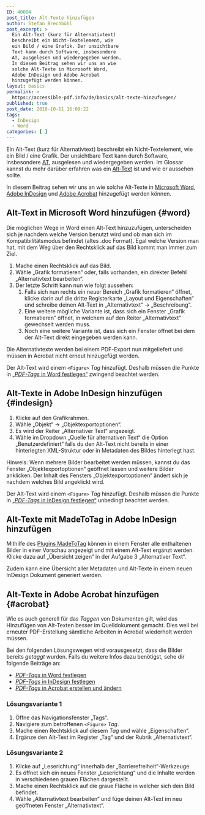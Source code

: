 ```yaml
---
ID: 40004
post_title: Alt-Texte hinzufügen
author: Stefan Brechbühl
post_excerpt: >
  Ein Alt-Text (kurz für Alternativtext)
  beschreibt ein Nicht-Textelement, wie
  ein Bild / eine Grafik. Der unsichtbare
  Text kann durch Software, insbesondere
  AT, ausgelesen und wiedergegeben werden.
  In diesem Beitrag sehen wir uns an wie
  solche Alt-Texte in Microsoft Word,
  Adobe InDesign und Adobe Acrobat
  hinzugefügt werden können.
layout: basics
permalink: >
  https://accessible-pdf.info/de/basics/alt-texte-hinzufuegen/
published: true
post_date: 2018-10-11 16:09:22
tags:
  - InDesign
  - Word
categories: [ ]
---
```

Ein Alt-Text (kurz für Alternativtext) beschreibt ein Nicht-Textelement, wie ein Bild / eine Grafik. Der unsichtbare Text kann durch Software, insbesondere [AT][1], ausgelesen und wiedergegeben werden. Im Glossar kannst du mehr darüber erfahren was ein [Alt-Text][2] ist und wie er aussehen sollte.

In diesem Beitrag sehen wir uns an wie solche Alt-Texte in [Microsoft Word][3], [Adobe InDesign][4] und [Adobe Acrobat][5] hinzugefügt werden können.

## Alt-Text in Microsoft Word hinzufügen {#word}

Die möglichen Wege in Word einen Alt-Text hinzuzufügen, unterscheiden sich je nachdem welche Version benutzt wird und ob man sich im Kompatibilitätsmodus befindet (altes .doc Format). Egal welche Version man hat, mit dem Weg über den Rechtsklick auf das Bild kommt man immer zum Ziel.

1.  Mache einen Rechtsklick auf das Bild.
2.  Wähle „Grafik formatieren“ oder, falls vorhanden, ein direkter Befehl „Alternativtext bearbeiten“.
3.  Der letzte Schritt kann nun wie folgt aussehen: 
    1.  Falls sich nun rechts ein neuer Bereich „Grafik formatieren“ öffnet, klicke darin auf die dritte Registerkarte „Layout und Eigenschaften“ und schreibe deinen Alt-Text in „Alternativtext“ → „Beschreibung“.
    2.  Eine weitere mögliche Variante ist, dass sich ein Fenster „Grafik formatieren” öffnet, in welchem auf den Reiter „Alternativtext“ gewechselt werden muss.
    3.  Noch eine weitere Variante ist, dass sich ein Fenster öffnet bei dem der Alt-Text direkt eingegeben werden kann.

Die Alternativtexte werden bei einem PDF-Export nun mitgeliefert und müssen in Acrobat nicht erneut hinzugefügt werden.

Der Alt-Text wird einem `<Figure>` *Tag* hinzufügt. Deshalb müssen die Punkte in [„*PDF-Tags* in Word festlegen“][6] zwingend beachtet werden.

## Alt-Texte in Adobe InDesign hinzufügen {#indesign}

1.  Klicke auf den Grafikrahmen.
2.  Wähle „Objekt“ → „Objektexportoptionen“.
3.  Es wird der Reiter „Alternativer Text“ angezeigt.
4.  Wähle im Dropdown „Quelle für alternativen Text“ die Option „Benutzerdefiniert“ falls du den Alt-Text nicht bereits in einer hinterlegten XML-Struktur oder in Metadaten des Bildes hinterlegt hast.

Hinweis: Wenn mehrere Bilder bearbeitet werden müssen, kannst du das Fenster „Objektexportoptionen“ geöffnet lassen und weitere Bilder anklicken. Der Inhalt des Fensters „Objektexportoptionen“ ändert sich je nachdem welches Bild angeklickt wird.

Der Alt-Text wird einem `<Figure>` *Tag* hinzufügt. Deshalb müssen die Punkte in [„*PDF-Tags* in InDesign festlegen“][7] unbedingt beachtet werden.

## Alt-Texte mit MadeToTag in Adobe InDesign hinzufügen

Mithilfe des [Plugins MadeToTag][8] können in einem Fenster alle enthaltenen Bilder in einer Vorschau angezeigt und mit einem Alt-Text ergänzt werden. Klicke dazu auf „Übersicht zeigen“ in der Aufgabe 3 „Alternativer Text“.

Zudem kann eine Übersicht aller Metadaten und Alt-Texte in einem neuen InDesign Dokument generiert werden.

## Alt-Texte in Adobe Acrobat hinzufügen {#acrobat}

Wie es auch generell für das *Taggen* von Dokumenten gilt, wird das Hinzufügen von Alt-Texten besser im Quelldokument gemacht. Dies weil bei erneuter PDF-Erstellung sämtliche Arbeiten in Acrobat wiederholt werden müssen.

Bei den folgenden Lösungswegen wird vorausgesetzt, dass die Bilder bereits *getaggt* wurden. Falls du weitere Infos dazu benötigst, sehe dir folgende Beiträge an:

*   [*PDF-Tags* in Word festlegen][9]
*   [*PDF-Tags* in InDesign festlegen][10]
*   [*PDF-Tags* in Acrobat erstellen und ändern][11]

### Lösungsvariante 1

1.  Öffne das Navigationsfenster „Tags“.
2.  Navigiere zum betroffenen `<Figure>` *Tag*.
3.  Mache einen Rechtsklick auf diesem *Tag* und wähle „Eigenschaften“.
4.  Ergänze den Alt-Text im Register „Tag“ und der Rubrik „Alternativtext“.

### Lösungsvariante 2

1.  Klicke auf „Leserichtung“ innerhalb der „Barrierefreiheit“-Werkzeuge.
2.  Es öffnet sich ein neues Fenster „Leserichtung“ und die Inhalte werden in verschiedenen grauen Flächen dargestellt.
3.  Mache einen Rechtsklick auf die graue Fläche in welcher sich dein Bild befindet.
4.  Wähle „Alternativtext bearbeiten“ und füge deinen Alt-Text im neu geöffneten Fenster „Alternativtext“.

 [1]: https://accessible-pdf.info/de/glossar/#assistive-technologie
 [2]: https://accessible-pdf.info/de/glossar/#alt-text
 [3]: #word
 [4]: #indesign
 [5]: #acrobat
 [6]: http://accessible-pdf.info/de/basics/pdf-tags-in-word-festlegen/
 [7]: http://accessible-pdf.info/de/basics/pdf-tags-in-indesign-festlegen/
 [8]: https://www.axaio.com/doku.php/de:products:madetotag
 [9]: https://accessible-pdf.info/de/basics/pdf-tags-in-word-festlegen/
 [10]: https://accessible-pdf.info/de/basics/pdf-tags-in-indesign-festlegen/
 [11]: https://accessible-pdf.info/de/basics/pdf-tags-in-acrobat-erstellen-und-aendern/